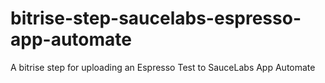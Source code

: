 # bitrise-step-saucelabs-espresso-app-automate
A bitrise step for uploading an Espresso Test to SauceLabs App Automate
